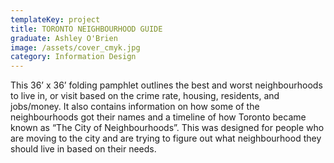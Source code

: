 ```yaml
---
templateKey: project
title: TORONTO NEIGHBOURHOOD GUIDE
graduate: Ashley O'Brien
image: /assets/cover_cmyk.jpg
category: Information Design
---
```

This 36’ x 36’ folding pamphlet outlines the best and worst neighbourhoods to live in, or visit based on the crime rate, housing, residents, and jobs/money.  It also contains information on how some of the neighbourhoods got their names and a timeline of how Toronto became known as “The City of Neighbourhoods”. This was designed for people who are moving to the city and are trying to figure out what neighbourhood they should live in based on their needs.
